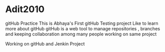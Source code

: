# Adit2010
gitHub Practice
This is Abhaya's First gitHub Testing project
Like to learn more about gitHub
gitHub is a web tool to manage repositories , branches and keeping collaboration among many people working on same project

Working on gitHub and Jenkin Project
